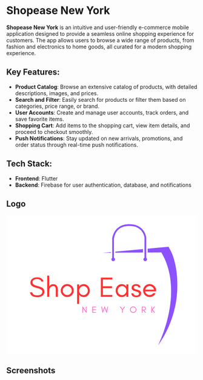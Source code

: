 # Shopease New York

**Shopease New York** is an intuitive and user-friendly e-commerce mobile application designed to provide a seamless online shopping experience for customers. The app allows users to browse a wide range of products, from fashion and electronics to home goods, all curated for a modern shopping experience.

## Key Features:

- **Product Catalog**: Browse an extensive catalog of products, with detailed descriptions, images, and prices.
- **Search and Filter**: Easily search for products or filter them based on categories, price range, or brand.
- **User Accounts**: Create and manage user accounts, track orders, and save favorite items.
- **Shopping Cart**: Add items to the shopping cart, view item details, and proceed to checkout smoothly.
- **Push Notifications**: Stay updated on new arrivals, promotions, and order status through real-time push notifications.

## Tech Stack:

- **Frontend**: Flutter
- **Backend**: Firebase for user authentication, database, and notifications

## Logo

<div style="display: flex; flex-wrap: wrap; justify-content: center;">
    <img src="assets/images/ShopEase(1).png"/>
</div>

## Screenshots
